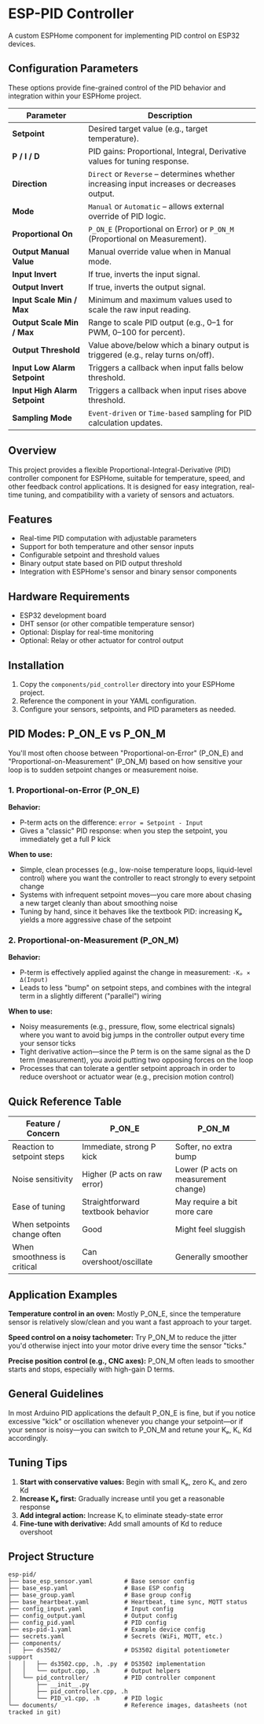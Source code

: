 # ESP-PID Controller

A custom ESPHome component for implementing PID control on ESP32 devices.

## Configuration Parameters

These options provide fine-grained control of the PID behavior and integration within your ESPHome project.

| Parameter                     | Description                                                                                   |
|-------------------------------|-----------------------------------------------------------------------------------------------|
| **Setpoint**                  | Desired target value (e.g., target temperature).                                              |
| **P / I / D**                 | PID gains: Proportional, Integral, Derivative values for tuning response.                     |
| **Direction**                 | `Direct` or `Reverse` – determines whether increasing input increases or decreases output.    |
| **Mode**                      | `Manual` or `Automatic` – allows external override of PID logic.                              |
| **Proportional On**           | `P_ON_E` (Proportional on Error) or `P_ON_M` (Proportional on Measurement).                   |
| **Output Manual Value**       | Manual override value when in Manual mode.                                                    |
| **Input Invert**              | If true, inverts the input signal.                                                            |
| **Output Invert**             | If true, inverts the output signal.                                                           |
| **Input Scale Min / Max**     | Minimum and maximum values used to scale the raw input reading.                               |
| **Output Scale Min / Max**    | Range to scale PID output (e.g., 0–1 for PWM, 0–100 for percent).                             |
| **Output Threshold**          | Value above/below which a binary output is triggered (e.g., relay turns on/off).              |
| **Input Low Alarm Setpoint**  | Triggers a callback when input falls below threshold.                                         |
| **Input High Alarm Setpoint** | Triggers a callback when input rises above threshold.                                         |
| **Sampling Mode**             | `Event-driven` or `Time-based` sampling for PID calculation updates.                          |


## Overview

This project provides a flexible Proportional-Integral-Derivative (PID) controller component for ESPHome, suitable for temperature, speed, and other feedback control applications. It is designed for easy integration, real-time tuning, and compatibility with a variety of sensors and actuators.

## Features

- Real-time PID computation with adjustable parameters
- Support for both temperature and other sensor inputs
- Configurable setpoint and threshold values
- Binary output state based on PID output threshold
- Integration with ESPHome's sensor and binary sensor components

## Hardware Requirements

- ESP32 development board
- DHT sensor (or other compatible temperature sensor)
- Optional: Display for real-time monitoring
- Optional: Relay or other actuator for control output

## Installation

1. Copy the `components/pid_controller` directory into your ESPHome project.
2. Reference the component in your YAML configuration.
3. Configure your sensors, setpoints, and PID parameters as needed.


## PID Modes: P_ON_E vs P_ON_M
You'll most often choose between "Proportional-on-Error" (P_ON_E) and "Proportional-on-Measurement" (P_ON_M) based on how sensitive your loop is to sudden setpoint changes or measurement noise.

### 1. Proportional-on-Error (P_ON_E)

**Behavior:**
- P-term acts on the difference: `error = Setpoint - Input`
- Gives a "classic" PID response: when you step the setpoint, you immediately get a full P kick

**When to use:**
- Simple, clean processes (e.g., low-noise temperature loops, liquid-level control) where you want the controller to react strongly to every setpoint change
- Systems with infrequent setpoint moves—you care more about chasing a new target cleanly than about smoothing noise
- Tuning by hand, since it behaves like the textbook PID: increasing Kₚ yields a more aggressive chase of the setpoint

### 2. Proportional-on-Measurement (P_ON_M)

**Behavior:**
- P-term is effectively applied against the change in measurement: `-Kₚ × Δ(Input)`
- Leads to less "bump" on setpoint steps, and combines with the integral term in a slightly different ("parallel") wiring

**When to use:**
- Noisy measurements (e.g., pressure, flow, some electrical signals) where you want to avoid big jumps in the controller output every time your sensor ticks
- Tight derivative action—since the P term is on the same signal as the D term (measurement), you avoid putting two opposing forces on the loop
- Processes that can tolerate a gentler setpoint approach in order to reduce overshoot or actuator wear (e.g., precision motion control)

## Quick Reference Table

| Feature / Concern | P_ON_E | P_ON_M |
|---|---|---|
| Reaction to setpoint steps | Immediate, strong P kick | Softer, no extra bump |
| Noise sensitivity | Higher (P acts on raw error) | Lower (P acts on measurement change) |
| Ease of tuning | Straightforward textbook behavior | May require a bit more care |
| When setpoints change often | Good | Might feel sluggish |
| When smoothness is critical | Can overshoot/oscillate | Generally smoother |

## Application Examples

**Temperature control in an oven:** Mostly P_ON_E, since the temperature sensor is relatively slow/clean and you want a fast approach to your target.

**Speed control on a noisy tachometer:** Try P_ON_M to reduce the jitter you'd otherwise inject into your motor drive every time the sensor "ticks."

**Precise position control (e.g., CNC axes):** P_ON_M often leads to smoother starts and stops, especially with high-gain D terms.

## General Guidelines

In most Arduino PID applications the default P_ON_E is fine, but if you notice excessive "kick" or oscillation whenever you change your setpoint—or if your sensor is noisy—you can switch to P_ON_M and retune your Kₚ, Kᵢ, Kd accordingly.

## Tuning Tips

1. **Start with conservative values:** Begin with small Kₚ, zero Kᵢ, and zero Kd
2. **Increase Kₚ first:** Gradually increase until you get a reasonable response
3. **Add integral action:** Increase Kᵢ to eliminate steady-state error
4. **Fine-tune with derivative:** Add small amounts of Kd to reduce overshoot

## Project Structure

```
esp-pid/
├── base_esp_sensor.yaml         # Base sensor config
├── base_esp.yaml                # Base ESP config
├── base_group.yaml              # Base group config
├── base_heartbeat.yaml          # Heartbeat, time sync, MQTT status
├── config_input.yaml            # Input config
├── config_output.yaml           # Output config
├── config_pid.yaml              # PID config
├── esp-pid-1.yaml               # Example device config
├── secrets.yaml                 # Secrets (WiFi, MQTT, etc.)
├── components/
│   ├── ds3502/                  # DS3502 digital potentiometer support
│   │   ├── ds3502.cpp, .h, .py  # DS3502 implementation
│   │   └── output.cpp, .h       # Output helpers
│   └── pid_controller/          # PID controller component
│       ├── __init__.py
│       ├── pid_controller.cpp, .h
│       └── PID_v1.cpp, .h       # PID logic
└── documents/                   # Reference images, datasheets (not tracked in git)
```
